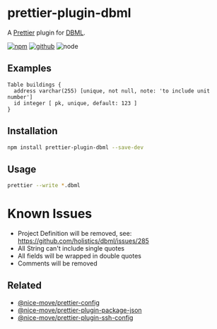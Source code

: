 # prettier-plugin-dbml

A [Prettier] plugin for [DBML].

[prettier]: https://prettier.io/
[dbml]: https://www.dbml.org/

[![npm][npm-badge]][npm-url]
[![github][github-badge]][github-url]
![node][node-badge]

[npm-url]: https://www.npmjs.com/package/prettier-plugin-dbml
[npm-badge]: https://img.shields.io/npm/v/prettier-plugin-dbml.svg?style=flat-square&logo=npm
[github-url]: https://github.com/nice-move/prettier-plugin-dbml
[github-badge]: https://img.shields.io/npm/l/prettier-plugin-dbml.svg?style=flat-square&colorB=blue&logo=github
[node-badge]: https://img.shields.io/node/v/prettier-plugin-dbml.svg?style=flat-square&colorB=green&logo=node.js

## Examples

```dbml
Table buildings {
  address varchar(255) [unique, not null, note: 'to include unit number']
  id integer [ pk, unique, default: 123 ]
}
```

## Installation

```bash
npm install prettier-plugin-dbml --save-dev
```

## Usage

```sh
prettier --write *.dbml
```

# Known Issues

- Project Definition will be removed, see: https://github.com/holistics/dbml/issues/285
- All String can't include single quotes
- All fields will be wrapped in double quotes
- Comments will be removed

## Related

- [@nice-move/prettier-config](https://github.com/nice-move/nice-move/tree/master/packages/prettier-config)
- [@nice-move/prettier-plugin-package-json](https://github.com/nice-move/prettier-plugin-package-json)
- [@nice-move/prettier-plugin-ssh-config](https://github.com/nice-move/prettier-plugin-ssh-config)
